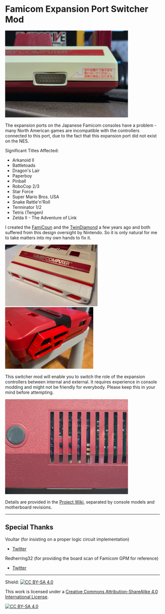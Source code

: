 # Famicom Expansion Port Switcher Mod

<img src="./pics/front_expansion.jpg" width=400>

The expansion ports on the Japanese Famicom consoles have a problem - many North American games are incompatible with the controllers connected to this port, due to the fact that this expansion port did not exist on the NES.

Significant Titles Affected:
- Arkanoid II
- Battletoads
- Dragon's Lair
- Paperboy
- Pinball
- RoboCop 2/3
- Star Force
- Super Mario Bros. USA
- Snake Rattle'n'Roll
- Terminator 1/2
- Tetris (Tengen)
- Zelda II - The Adventure of Link

I created the [FamiCoun](https://github.com/jeffqchen/FamiCoun-Famicom-Front-Expansion-NES-SNES-Adapter) and the [TwinDiamond](https://github.com/jeffqchen/TwinDiamond-Twin-Famicom-Expansion-to-NES-SNES-Controller-Adapter) a few years ago and both suffered from this design oversight by Nintendo. So it is only natural for me to take matters into my own hands to fix it.

<img src="./pics/famicoun.jpg" height=200><img src="./pics/twindiamond.jpg" height=200>

This switcher mod will enable you to switch the role of the expansion controllers between internal and external. It requires experience in console modding and might not be friendly for everybody. Please keep this in your mind before attempting.

<img src="./pics/switcher.jpg" width=400>

Details are provided in the [Project Wiki](https://github.com/jeffqchen/Famicom-Expansion-Port-Switcher/wiki), separated by console models and motherboard revisions.

-----
## Special Thanks
Voultar (for insisting on a proper logic circuit implementation)
- [Twitter](https://twitter.com/Voultar)

Redherring32 (for providing the board scan of Famicom GPM for reference)
- [Twitter](https://twitter.com/redherring32)
-----

Shield: [![CC BY-SA 4.0][cc-by-sa-shield]][cc-by-sa]

This work is licensed under a
[Creative Commons Attribution-ShareAlike 4.0 International License][cc-by-sa].

[![CC BY-SA 4.0][cc-by-sa-image]][cc-by-sa]

[cc-by-sa]: http://creativecommons.org/licenses/by-sa/4.0/
[cc-by-sa-image]: https://licensebuttons.net/l/by-sa/4.0/88x31.png
[cc-by-sa-shield]: https://img.shields.io/badge/License-CC%20BY--SA%204.0-lightgrey.svg
